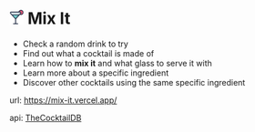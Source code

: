 # <img src="public/logo.svg" alt="netninja" height="25" /> Mix It 

- Check a random drink to try
- Find out what a cocktail is made of
- Learn how to **mix it** and what glass to serve it with
- Learn more about a specific ingredient
- Discover other cocktails using the same specific ingredient

url: https://mix-it.vercel.app/

api: [TheCocktailDB](https://www.thecocktaildb.com/api.php)
